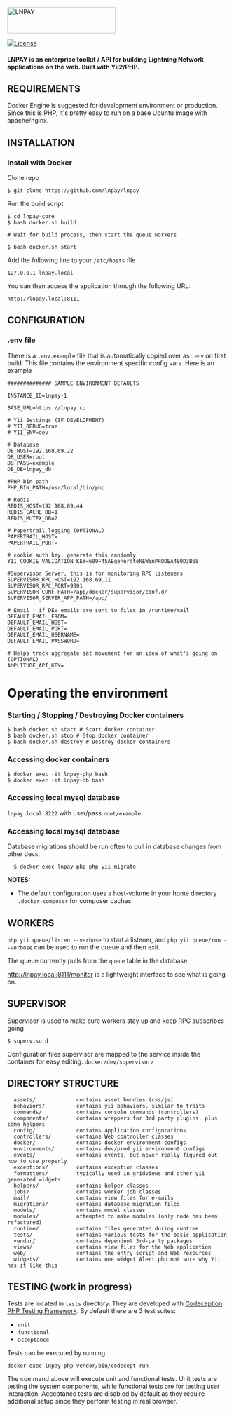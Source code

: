<a href="https://docs.lnpay.co/" rel="noopener" target="_blank"><img width="247" height="60" src="https://lnpay.co/frontend-resources/assets/logo_full.svg" alt="LNPAY"></a>

[![License](https://img.shields.io/badge/license-SSPL-green)](https://www.mongodb.com/licensing/server-side-public-license)

#### LNPAY is an enterprise toolkit / API for building Lightning Network applications on the web. Built with Yii2/PHP.


REQUIREMENTS
------------

Docker Engine is suggested for development environment or production. 
Since this is PHP, it's pretty easy to run on a base Ubuntu image with apache/nginx.


INSTALLATION
------------

### Install with Docker

Clone repo

    $ git clone https://github.com/lnpay/lnpay

Run the build script

    $ cd lnpay-core
    $ bash docker.sh build
    
    # Wait for build process, then start the queue workers
    
    $ bash docker.sh start
    
Add the following line to your `/etc/hosts` file

    127.0.0.1 lnpay.local
    
You can then access the application through the following URL:

    http://lnpay.local:8111

CONFIGURATION
-------------

### .env file

There is a `.env.example` file that is automatically copied over as `.env` on first build.
This file contains the environment specific config vars. Here is an example

```
############## SAMPLE ENVIRONMENT DEFAULTS

INSTANCE_ID=lnpay-1

BASE_URL=https://lnpay.co

# Yii Settings (IF DEVELOPMENT)
# YII_DEBUG=true
# YII_ENV=dev

# Database
DB_HOST=192.168.69.22
DB_USER=root
DB_PASS=example
DB_DB=lnpay_db

#PHP bin path
PHP_BIN_PATH=/usr/local/bin/php

# Redis
REDIS_HOST=192.168.69.44
REDIS_CACHE_DB=1
REDIS_MUTEX_DB=2

# Papertrail logging (OPTIONAL)
PAPERTRAIL_HOST=
PAPERTRAIL_PORT=

# cookie auth key, generate this randomly
YII_COOKIE_VALIDATION_KEY=609F45AEgenerateNEWinPRODEA480D3B68

#Supervisor Server, this is for monitoring RPC listeners
SUPERVISOR_RPC_HOST=192.168.69.11
SUPERVISOR_RPC_PORT=9001
SUPERVISOR_CONF_PATH=/app/docker/supervisor/conf.d/
SUPERVISOR_SERVER_APP_PATH=/app/

# Email - if DEV emails are sent to files in /runtime/mail
DEFAULT_EMAIL_FROM=
DEFAULT_EMAIL_HOST=
DEFAULT_EMAIL_PORT=
DEFAULT_EMAIL_USERNAME=
DEFAULT_EMAIL_PASSWORD=

# Helps track aggregate sat movement for an idea of what's going on (OPTIONAL)
AMPLITUDE_API_KEY=
```

# Operating the environment
   
### Starting / Stopping / Destroying Docker containers
    $ bash docker.sh start # Start docker container
    $ bash docker.sh stop # Stop docker container
    $ bash docker.sh destroy # Destroy docker containers

### Accessing docker containers
    $ docker exec -it lnpay-php bash
    $ docker exec -it lnpay-db bash

### Accessing local mysql database
   `lnpay.local:8222` with user/pass `root/example`
   
### Accessing local mysql database

Database migrations should be run often to pull in database changes from other devs.
      
      $ docker exec lnpay-php php yii migrate
    
**NOTES:** 
- The default configuration uses a host-volume in your home directory `.docker-composer` for composer caches

WORKERS
-------------

`php yii queue/listen --verbose` to start a listener, and `php yii queue/run --verbose` can be used to run the queue and then exit.

The queue currently pulls from the `queue` table in the database.

http://lnpay.local:8111/monitor is a lightweight interface to see what is going on.



SUPERVISOR
----------
Supervisor is used to make sure workers stay up and keep RPC subscribes going

`$ supervisord`

Configuration files supervisor are mapped to the service inside the container for easy editing: `docker/dev/supervisor/`

DIRECTORY STRUCTURE
-------------------

      assets/             contains asset bundles (css/js)
      behaviors/          contains yii behaviors, similar to traits
      commands/           contains console commands (controllers)
      components/         contains wrappers for 3rd party plugins, plus some helpers
      config/             contains application configurations
      controllers/        contains Web controller classes
      docker/             contains docker environment configs
      environments/       contains dev/prod yii environment configs
      events/             contains events, but never really figured out how to use properly
      exceptions/         contains exception classes
      formatters/         typically used in gridviews and other yii generated widgets
      helpers/            contains helper classes
      jobs/               contains worker job classes
      mail/               contains view files for e-mails
      migrations/         contains database migration files
      models/             contains model classes
      modules/            attempted to make modules (only node has been refactored)
      runtime/            contains files generated during runtime
      tests/              contains various tests for the basic application
      vendor/             contains dependent 3rd-party packages
      views/              contains view files for the Web application
      web/                contains the entry script and Web resources
      widgets/            contains one widget Alert.php not sure why Yii has it like this



TESTING (work in progress)
-------

Tests are located in `tests` directory. They are developed with [Codeception PHP Testing Framework](http://codeception.com/).
By default there are 3 test suites:

- `unit`
- `functional`
- `acceptance`

Tests can be executed by running

```
docker exec lnpay-php vendor/bin/codecept run
```

The command above will execute unit and functional tests. Unit tests are testing the system components, while functional
tests are for testing user interaction. Acceptance tests are disabled by default as they require additional setup since
they perform testing in real browser. 
